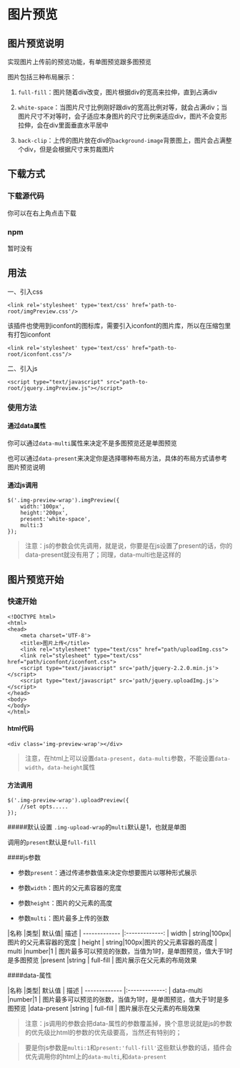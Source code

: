 # 图片预览


## 图片预览说明

实现图片上传前的预览功能，有单图预览跟多图预览

图片包括三种布局展示：

1.	`full-fill`：图片随着div改变，图片根据div的宽高来拉伸，直到占满div

2. `white-space`：当图片尺寸比例刚好跟div的宽高比例对等，就会占满div；当图片尺寸不对等时，会子适应本身图片的尺寸比例来适应div，图片不会变形拉伸，会在div里面垂直水平居中

3.	`back-clip`：上传的图片放在div的`background-image`背景图上，图片会占满整个div，但是会根据尺寸来剪裁图片
	
## 下载方式



### 下载源代码

你可以在右上角点击下载

### npm

 暂时没有
 
## 用法



一、引入css

```
<link rel='stylesheet' type='text/css' href='path-to-root/imgPreview.css'/>
```

该插件也使用到iconfont的图标库，需要引入iconfont的图片库，所以在压缩包里有打包iconfont

```
<link rel='stylesheet' type='text/css' href="path-to-root/iconfont.css"/>
```
二、引入js

```
<script type="text/javascript" src="path-to-root/jquery.imgPreview.js"></script>
```

### 使用方法

#### 通过data属性

你可以通过`data-multi`属性来决定不是多图预览还是单图预览

也可以通过`data-present`来决定你是选择哪种布局方法，具体的布局方式请参考图片预览说明

#### 通过js调用
```
$('.img-preview-wrap').imgPreview({
    width:'100px',
	height:'200px',
	present:'white-space',
	multi:3
});
```

> 注意：js的参数会优先调用，就是说，你要是在js设置了present的话，你的data-present就没有用了；同理，data-multi也是这样的

## 图片预览开始



### 快速开始

```
<!DOCTYPE html>
<html>
<head>
	<meta charset='UTF-8'>
	<title>图片上传</title>
	<link rel="stylesheet" type="text/css" href="path/uploadImg.css">
	<link rel="stylesheet" type="text/css" href="path/iconfont/iconfont.css">	
	<script type="text/javascript" src='path/jquery-2.2.0.min.js'></script>
	<script type="text/javascript" src='path/jquery.uploadImg.js'></script>
</head>
<body>
</body>
</html>
```

#### html代码
```
<div class='img-preview-wrap'></div>
```

> 注意，在html上可以设置`data-present`，`data-multi`参数，不能设置`data-width`，`data-height`属性


#### 方法调用
```
$('.img-preview-wrap').uploadPreview({
	//set opts.....
});
```
#####默认设置
`.img-upload-wrap`的`multi`默认是1，也就是单图

调用的`present`默认是`full-fill`


####js参数

* 参数`present`：通过传递参数值来决定你想要图片以哪种形式展示

* 参数`width`：图片的父元素容器的宽度

* 参数`height`：图片的父元素的高度

* 参数`multi`：图片最多上传的张数
	

|名称             |类型|   默认值|   描述
| ------------- |:-------------:
| width | string|100px|图片的父元素容器的宽度 
| height | string|100px|图片的父元素容器的高度 
| multi  |number|1    | 图片最多可以预览的张数，当值为1时，是单图预览，值大于1时是多图预览
|present  |string    | full-fill | 图片展示在父元素的布局效果

####data-属性

|名称             |类型|   默认值 |   描述
| ------------- |:-------------: 
| data-multi  |number|1    | 图片最多可以预览的张数，当值为1时，是单图预览，值大于1时是多图预览
|data-present  |string    | full-fill | 图片展示在父元素的布局效果

> 注意：js调用的参数会把data-属性的参数覆盖掉，换个意思说就是js的参数的优先级比html的参数的优先级要高，当然还有特别的；

> 要是你js参数是`multi:1`和`present:'full-fill'`这些默认参数的话，插件会优先调用你的html上的`data-multi`,和`data-present`
